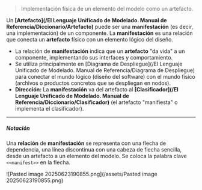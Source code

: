 > Implementación física de un elemento del modelo como un artefacto.

Un **[Artefacto](/El Lenguaje Unificado de Modelado. Manual de Referencia/Diccionario/Artefacto)** puede ser una **manifestación** (es decir, una implementación) de un componente.
La **manifestación** es una relación que conecta un **artefacto** físico con un elemento lógico del diseño.

- La relación de **manifestación** indica que un **artefacto** "da vida" a un componente, implementando sus interfaces y comportamiento. 
- Se utiliza principalmente en [Diagrama de Despliegue](/El Lenguaje Unificado de Modelado. Manual de Referencia/Diagrama de Despliegue) para conectar el mundo lógico (diseño del software) con el mundo físico (archivos o productos concretos que se despliegan en nodos).
- **Dirección:** La **manifestación** va del artefacto al **[Clasificador](/El Lenguaje Unificado de Modelado. Manual de Referencia/Diccionario/Clasificador)** (el artefacto "manifiesta" o implementa el clasificador).
****
##### **Notación**
Una **relación** de **manifestación** se representa con una flecha de dependencia, una línea discontinua con una cabeza de flecha sencilla, desde un artefacto a un elemento del modelo.
Se coloca la palabra clave `<<manifest>>` en la flecha.

![Pasted image 20250623190855.png](/assets/Pasted image 20250623190855.png)